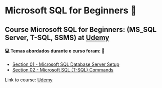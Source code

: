 # Microsoft SQL for Beginners :game_die:

## Course Microsoft SQL for Beginners: (MS_SQL Server, T-SQL, SSMS) at [Udemy](https://www.udemy.com/course/microsoft-sql-for-beginners-ms-sql-servert-sql-ssms/)

#### :computer: Temas abordados durante o curso foram: :rocket:
- [Section 01 - Microsoft SQL Database Server Setup](https://github.com/romulovieira777/Microsoft_SQL_for_Beginners/tree/main/Section%2001%20-%20Microsoft%20SQL%20Database%20Server%20Setup)
- [Section 02 - Microsoft SQL (T-SQL) Commands]()

Link to course: [Udemy](https://www.udemy.com/course/microsoft-sql-for-beginners-ms-sql-servert-sql-ssms/)
